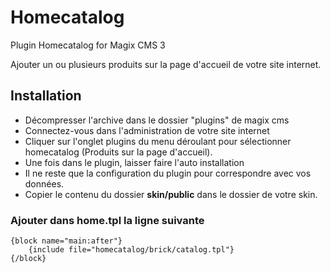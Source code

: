 # Homecatalog
Plugin Homecatalog for Magix CMS 3

Ajouter un ou plusieurs produits sur la page d'accueil de votre site internet.

## Installation
 * Décompresser l'archive dans le dossier "plugins" de magix cms
 * Connectez-vous dans l'administration de votre site internet
 * Cliquer sur l'onglet plugins du menu déroulant pour sélectionner homecatalog (Produits sur la page d'accueil).
 * Une fois dans le plugin, laisser faire l'auto installation
 * Il ne reste que la configuration du plugin pour correspondre avec vos données.
 * Copier le contenu du dossier **skin/public** dans le dossier de votre skin.

### Ajouter dans home.tpl la ligne suivante

```smarty
{block name="main:after"}
    {include file="homecatalog/brick/catalog.tpl"}
{/block}
````